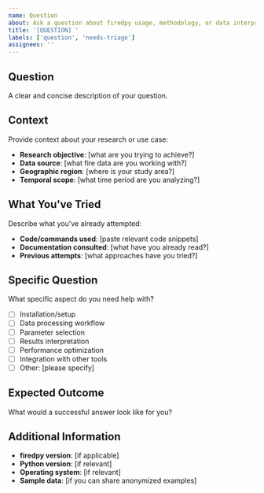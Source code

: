 ```yaml
---
name: Question
about: Ask a question about firedpy usage, methodology, or data interpretation
title: '[QUESTION] '
labels: ['question', 'needs-triage']
assignees: ''
---
```


## Question
A clear and concise description of your question.

## Context
Provide context about your research or use case:
- **Research objective**: [what are you trying to achieve?]
- **Data source**: [what fire data are you working with?]
- **Geographic region**: [where is your study area?]
- **Temporal scope**: [what time period are you analyzing?]

## What You've Tried
Describe what you've already attempted:
- **Code/commands used**: [paste relevant code snippets]
- **Documentation consulted**: [what have you already read?]
- **Previous attempts**: [what approaches have you tried?]

## Specific Question
What specific aspect do you need help with?
- [ ] Installation/setup
- [ ] Data processing workflow
- [ ] Parameter selection
- [ ] Results interpretation
- [ ] Performance optimization
- [ ] Integration with other tools
- [ ] Other: [please specify]

## Expected Outcome
What would a successful answer look like for you?

## Additional Information
- **firedpy version**: [if applicable]
- **Python version**: [if relevant]
- **Operating system**: [if relevant]
- **Sample data**: [if you can share anonymized examples]
